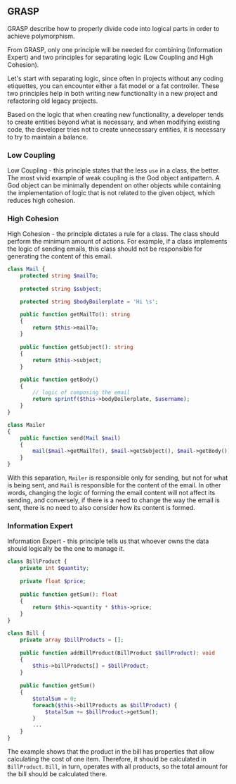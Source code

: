 ## GRASP

GRASP describe how to properly divide code into logical parts in order to achieve polymorphism.

From GRASP, only one principle will be needed for combining (Information Expert) and two principles for separating logic (Low Coupling and High Cohesion).

Let's start with separating logic, since often in projects without any coding etiquettes, you can encounter either a fat model or a fat controller. These two principles help in both writing new functionality in a new project and refactoring old legacy projects.

Based on the logic that when creating new functionality, a developer tends to create entities beyond what is necessary, and when modifying existing code, the developer tries not to create unnecessary entities, it is necessary to try to maintain a balance.

### Low Coupling

Low Coupling - this principle states that the less `use` in a class, the better. The most vivid example of weak coupling is the God object antipattern. A God object can be minimally dependent on other objects while containing the implementation of logic that is not related to the given object, which reduces high cohesion.

### High Cohesion

High Cohesion - the principle dictates a rule for a class. The class should perform the minimum amount of actions. For example, if a class implements the logic of sending emails, this class should not be responsible for generating the content of this email.

```php 
class Mail {
    protected string $mailTo;
    
    protected string $subject;

    protected string $bodyBoilerplate = 'Hi \s';

    public function getMailTo(): string
    {
        return $this->mailTo;
    }
    
    public function getSubject(): string
    {
        return $this->subject;
    }

    public function getBody()
    {
        // logic of composing the email
        return sprintf($this->bodyBoilerplate, $username);
    }
}

class Mailer
{
    public function send(Mail $mail)
    {
        mail($mail->getMailTo(), $mail->getSubject(), $mail->getBody());
    }
}
```
With this separation, `Mailer` is responsible only for sending, but not for what is being sent, and `Mail` is responsible for the content of the email. In other words, changing the logic of forming the email content will not affect its sending, and conversely, if there is a need to change the way the email is sent, there is no need to also consider how its content is formed.

### Information Expert

Information Expert - this principle tells us that whoever owns the data should logically be the one to manage it.

```php
class BillProduct {
    private int $quantity;
    
    private float $price;
    
    public function getSum(): float
    {
        return $this->quantity * $this->price;
    }
}

class Bill {
    private array $billProducts = [];
    
    public function addBillProduct(BillProduct $billProduct): void
    {
        $this->billProducts[] = $billProduct;
    }
    
    public function getSum()
    {
        $totalSum = 0;
        foreach($this->billProducts as $billProduct) {
            $totalSum += $billProduct->getSum();
        }
        ...
    }
}
```

The example shows that the product in the bill has properties that allow calculating the cost of one item. Therefore, it should be calculated in `BillProduct`. `Bill`, in turn, operates with all products, so the total amount for the bill should be calculated there.
